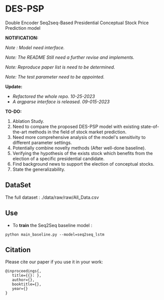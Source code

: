# DES-PSP
 Double Encoder Seq2seq-Based Presidential Conceptual Stock Price Prediction model

**NOTIFICATION:**

_Note : Model need interface._

*Note: The README Still need a further revise and implements.* 

*Note: Reproduce paper list is need to be determined.*

*Note: The test parameter need to be appointed.*

__Update:__

* *Refactored the whole repo. 10-25-2023*
* *A argparse interface is released. 09-015-2023*

**TO-DO:**

1. Ablation Study.
2. Need to compare the proposed DES-PSP model with existing state-of-the-art methods in the field of stock market prediction.
3. Need more comprehensive analysis of the model's sensitivity to different parameter settings.
4. Potentially combine novelty methods (After well-done baseline).
5. Verifying the hypothesis of the exists stock which benefits from the election of a specific presidential candidate.
6. Find background news to support the election of conceptual stocks.
7. State the generalizability.

## DataSet

The full dataset : ./data/raw/raw/All_Data.csv

## Use

* To **train** the Seq2Seq baseline model :

```shell
python main_baseline.py --model=seq2seq_lstm
```


## Citation

Please cite our paper if you use it in your work:

```shell
@inproceedings{,
   title={{}: },
   author={},
   booktitle={},
   year={}
}
```
